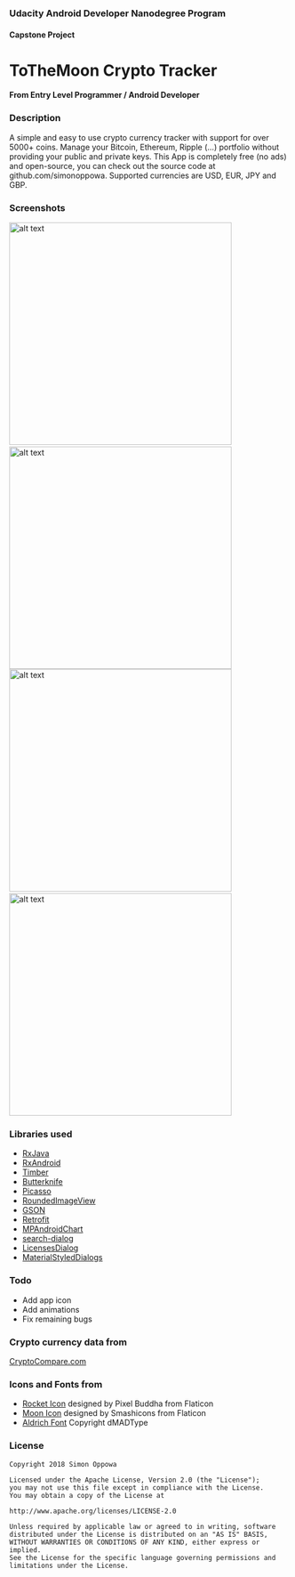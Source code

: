 ### Udacity Android Developer Nanodegree Program
#### Capstone Project
# ToTheMoon Crypto Tracker

__From Entry Level Programmer / Android Developer__

### Description

A simple and easy to use crypto currency tracker with support for over 5000+ coins.
Manage your Bitcoin, Ethereum, Ripple (…) portfolio without providing your public and private keys.
This App is completely free (no ads) and open-source, you can check out the source code at github.com/simonoppowa.
Supported currencies are USD, EUR, JPY and GBP.

### Screenshots

<img src="https://github.com/simonoppowa/Capstone-Project/blob/master/screens/screenshot1.png?raw=true" alt="alt text" width="400"> &nbsp;&nbsp; <img src="https://github.com/simonoppowa/Capstone-Project/blob/master/screens/screenshot2.png?raw=true" alt="alt text" width="400">
<img src="https://github.com/simonoppowa/Capstone-Project/blob/master/screens/screenshot3.png?raw=true" alt="alt text" width="400"> &nbsp;&nbsp; <img src="https://github.com/simonoppowa/Capstone-Project/blob/master/screens/screenshot4.png?raw=true" alt="alt text" width="400">

### Libraries used

* [RxJava](https://github.com/ReactiveX/RxJava)
* [RxAndroid](https://github.com/ReactiveX/RxAndroid)
* [Timber](https://github.com/JakeWharton/timber)
* [Butterknife](https://github.com/JakeWharton/butterknife)
* [Picasso](https://github.com/square/picasso)
* [RoundedImageView](https://github.com/vinc3m1/RoundedImageView)
* [GSON](https://github.com/google/gson)
* [Retrofit](https://github.com/square/retrofit)
* [MPAndroidChart](https://github.com/PhilJay/MPAndroidChart)
* [search-dialog](https://github.com/mirrajabi/search-dialog)
* [LicensesDialog](https://github.com/PSDev/LicensesDialog)
* [MaterialStyledDialogs](https://github.com/javiersantos/MaterialStyledDialogs)

### Todo

* Add app icon
* Add animations
* Fix remaining bugs

### Crypto currency data from

[CryptoCompare.com](https://min-api.cryptocompare.com/)

### Icons and Fonts from

* [Rocket Icon](https://www.flaticon.com/free-icon/rocket_214337) designed by Pixel Buddha from Flaticon
* [Moon Icon](https://www.flaticon.com/free-icon/moon_1137453) designed by Smashicons from Flaticon
* [Aldrich Font](https://fonts.google.com/specimen/Aldrich?selection.family=Aldrich) Copyright dMADType


### License

```
Copyright 2018 Simon Oppowa
    
Licensed under the Apache License, Version 2.0 (the "License");
you may not use this file except in compliance with the License.
You may obtain a copy of the License at

http://www.apache.org/licenses/LICENSE-2.0

Unless required by applicable law or agreed to in writing, software
distributed under the License is distributed on an "AS IS" BASIS,
WITHOUT WARRANTIES OR CONDITIONS OF ANY KIND, either express or implied.
See the License for the specific language governing permissions and
limitations under the License.
```